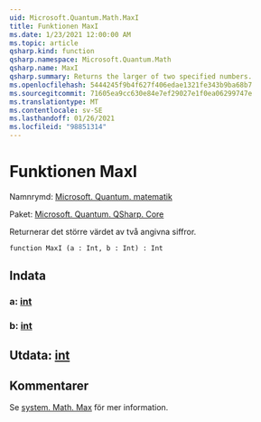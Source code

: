 ```yaml
---
uid: Microsoft.Quantum.Math.MaxI
title: Funktionen MaxI
ms.date: 1/23/2021 12:00:00 AM
ms.topic: article
qsharp.kind: function
qsharp.namespace: Microsoft.Quantum.Math
qsharp.name: MaxI
qsharp.summary: Returns the larger of two specified numbers.
ms.openlocfilehash: 5444245f9b4f627f406edae1321fe343b9ba68b7
ms.sourcegitcommit: 71605ea9cc630e84e7ef29027e1f0ea06299747e
ms.translationtype: MT
ms.contentlocale: sv-SE
ms.lasthandoff: 01/26/2021
ms.locfileid: "98851314"
---
```

# <a name="maxi-function"></a>Funktionen MaxI

Namnrymd: [Microsoft. Quantum. matematik](xref:Microsoft.Quantum.Math)

Paket: [Microsoft. Quantum. QSharp. Core](https://nuget.org/packages/Microsoft.Quantum.QSharp.Core)


Returnerar det större värdet av två angivna siffror.

```qsharp
function MaxI (a : Int, b : Int) : Int
```


## <a name="input"></a>Indata

### <a name="a--int"></a>a: [int](xref:microsoft.quantum.lang-ref.int)




### <a name="b--int"></a>b: [int](xref:microsoft.quantum.lang-ref.int)





## <a name="output--int"></a>Utdata: [int](xref:microsoft.quantum.lang-ref.int)



## <a name="remarks"></a>Kommentarer

Se [system. Math. Max](https://docs.microsoft.com/dotnet/api/system.math.max) för mer information.